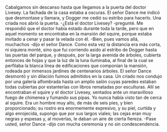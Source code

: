 Cabalgamos sin descanso hasta que llegamos a la puerta del doctor Livesey. La fachada de la casa estaba
a oscuras.
El señor Dance me indicó que desmontase y llamara, y Dogger me cedió su estribo para hacerlo. Una
criada nos abrió la puerta.
-¿Está el doctor Livesey? -pregunté.
Me respondió que el doctor había estado durante toda la tarde, pero que en aquel momento se encontraba
en la mansión del squire, porque estaba invitado a cenar y pasar la velada con él.
-Bien, pues vamos allá, muchachos -dijo el señor Dance. Como esta vez la distancia era más corta, ni siquiera
monté, sino que fui corriendo asido al estribo de Dogger hasta las puertas del parque, y después, por
la larga avenida de árboles, cubierta entonces de hojas y que la luz de la luna iluminaba, al final de la cual
se perfilaba la blanca línea de edificaciones que componían la mansión, rodeada por inmensos jardines de
centenarios árboles. El señor Dance desmontó y sin dilación fuimos admitidos en la casa. Un criado nos
condujo por una galería alfombrada hasta un amplio salón cuyas paredes estaban todas cubiertas por estanterías
con libros rematadas por esculturas. Allí se encontraban el squire y el doctor Livesey, sentados ante
un maravilloso fuego de chimenea y fumando sus pipas.
Yo nunca había visto tan de cerca al squire. Era un hombre muy alto, de más de seis pies, y bien proporcionado;
su rostro era enormemente expresivo, y su piel, curtida y algo enrojecida, supongo que por sus
largos viales; las cejas eran muy negras y espesas y, al moverlas, le daban un aire de cierta fiereza.
-Pase usted, señor Dance -dijo con mucha ceremonia y no sin condescendencia.
